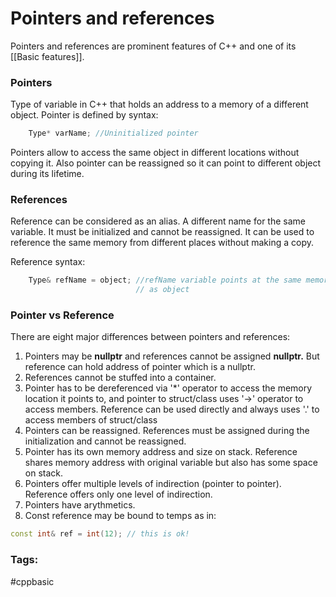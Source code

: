 # Pointers and references
Pointers and references are prominent features of C++ and one of its [[Basic features]]. 

### Pointers 
Type of variable in C++ that holds an address to a memory of a different object. Pointer is defined by syntax: 

```C++
	Type* varName; //Uninitialized pointer 
```

Pointers allow to access the same object in different locations without copying it. Also pointer can be reassigned so it can point to different object during its lifetime. 

### References 
Reference can be considered as an alias. A different name for the same variable. It must be initialized and cannot be reassigned. It can be used to reference the same memory from different places without making a copy. 

Reference syntax: 
```C++
	Type& refName = object; //refName variable points at the same memory
							// as object
```

### Pointer vs Reference 
There are eight major differences between pointers and references: 
1. Pointers may be **nullptr** and references cannot be assigned **nullptr.** But reference can hold address of pointer which is a nullptr. 
2. References cannot be stuffed into a container. 
3. Pointer has to be dereferenced via '\*'  operator to access the memory location it points to, and pointer to struct/class uses '->' operator to access members. Reference can be used directly and always uses '.' to access members of struct/class
4. Pointers can be reassigned. References must be assigned during the initialization and cannot be reassigned. 
5. Pointer has its own memory address and size on stack. Reference shares memory address with original variable but also has some space on stack. 
6. Pointers offer multiple levels of indirection (pointer to pointer). Reference offers only one level of indirection. 
7. Pointers have arythmetics. 
8. Const reference may be bound to temps as in: 
```C++
const int& ref = int(12); // this is ok! 
```

### Tags: 
#cppbasic
